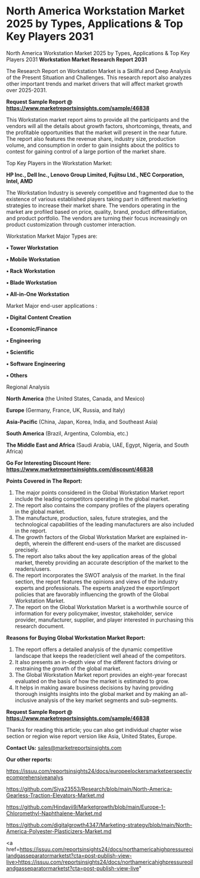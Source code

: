 # North America Workstation Market 2025 by Types, Applications & Top Key Players 2031
North America Workstation Market 2025 by Types, Applications & Top Key Players 2031
<strong>Workstation Market Research Report 2031</strong>

The Research Report on Workstation Market is a Skillful and Deep Analysis of the Present Situation and Challenges. This research report also analyzes other important trends and market drivers that will affect market growth over 2025-2031.

<strong>Request Sample Report @ <a href=https://www.marketreportsinsights.com/sample/46838>https://www.marketreportsinsights.com/sample/46838</a></strong>

This Workstation market report aims to provide all the participants and the vendors will all the details about growth factors, shortcomings, threats, and the profitable opportunities that the market will present in the near future. The report also features the revenue share, industry size, production volume, and consumption in order to gain insights about the politics to contest for gaining control of a large portion of the market share.

Top Key Players in the Workstation Market:

<strong>HP Inc., Dell Inc., Lenovo Group Limited, Fujitsu Ltd., NEC Corporation, Intel, AMD</strong>

The Workstation Industry is severely competitive and fragmented due to the existence of various established players taking part in different marketing strategies to increase their market share. The vendors operating in the market are profiled based on price, quality, brand, product differentiation, and product portfolio. The vendors are turning their focus increasingly on product customization through customer interaction.

Workstation Market Major Types are:

<strong>•  Tower Workstation

•  Mobile Workstation

•  Rack Workstation

•  Blade Workstation

•  All-in-One Workstation</strong>

Market Major end-user applications :

<strong>•  Digital Content Creation

•  Economic/Finance

•  Engineering

•  Scientific

•  Software Engineering

•  Others</strong>

Regional Analysis

</u><strong><b>North America</b></strong> (the United States, Canada, and Mexico)

<strong><b>Europe </b></strong>(Germany, France, UK, Russia, and Italy)

<strong><b>Asia-Pacific</b></strong> (China, Japan, Korea, India, and Southeast Asia)

<strong><b>South America</b></strong> (Brazil, Argentina, Colombia, etc.)

<strong><b>The Middle East and Africa</b></strong> (Saudi Arabia, UAE, Egypt, Nigeria, and South Africa)

<strong>Go For Interesting Discount Here: <a href=https://www.marketreportsinsights.com/discount/46838>https://www.marketreportsinsights.com/discount/46838</a></strong>

<strong>Points Covered in The Report:</strong>
<ol>
  <li>The major points considered in the Global Workstation Market report include the leading competitors operating in the global market.</li>
  <li>The report also contains the company profiles of the players operating in the global market.</li>
  <li>The manufacture, production, sales, future strategies, and the technological capabilities of the leading manufacturers are also included in the report.</li>
  <li>The growth factors of the Global Workstation Market are explained in-depth, wherein the different end-users of the market are discussed precisely.</li>
  <li>The report also talks about the key application areas of the global market, thereby providing an accurate description of the market to the readers/users.</li>
  <li>The report incorporates the SWOT analysis of the market. In the final section, the report features the opinions and views of the industry experts and professionals. The experts analyzed the export/import policies that are favorably influencing the growth of the Global Workstation Market.</li>
  <li>The report on the Global Workstation Market is a worthwhile source of information for every policymaker, investor, stakeholder, service provider, manufacturer, supplier, and player interested in purchasing this research document.</li>
</ol>
<strong>Reasons for Buying Global Workstation Market Report:</strong>

<ol>
  <li>The report offers a detailed analysis of the dynamic competitive landscape that keeps the reader/client well ahead of the competitors.</li>
  <li>It also presents an in-depth view of the different factors driving or restraining the growth of the global market.</li>
  <li>The Global Workstation Market report provides an eight-year forecast evaluated on the basis of how the market is estimated to grow.</li>
  <li>It helps in making aware business decisions by having providing thorough insights insights into the global market and by making an all-inclusive analysis of the key market segments and sub-segments.</li>
</ol>
<strong>Request Sample Report @ <a href=https://www.marketreportsinsights.com/sample/46838>https://www.marketreportsinsights.com/sample/46838</a></strong>


Thanks for reading this article; you can also get individual chapter wise section or region wise report version like Asia, United States, Europe.

<strong>Contact Us:</strong>
sales@marketreportsinsights.com

<strong>Our other reports:</strong>

<a href=https://issuu.com/reportsinsights24/docs/europeelockersmarketperspectivecomprehensiveanalys>https://issuu.com/reportsinsights24/docs/europeelockersmarketperspectivecomprehensiveanalys</a>

<a href=https://github.com/Siya23553/Research/blob/main/North-America-Gearless-Traction-Elevators-Market.md>https://github.com/Siya23553/Research/blob/main/North-America-Gearless-Traction-Elevators-Market.md</a>

<a href=https://github.com/Hindavii9/Marketgrowth/blob/main/Europe-1-Chloromethyl-Naphthalene-Market.md>https://github.com/Hindavii9/Marketgrowth/blob/main/Europe-1-Chloromethyl-Naphthalene-Market.md</a>

<a href=https://github.com/digitalgrowth4347/Marketing-strategy/blob/main/North-America-Polyester-Plasticizers-Market.md>https://github.com/digitalgrowth4347/Marketing-strategy/blob/main/North-America-Polyester-Plasticizers-Market.md</a>

<a href=https://issuu.com/reportsinsights24/docs/northamericahighpressureoilandgasseparatormarketst?cta=post-publish-view-live>https://issuu.com/reportsinsights24/docs/northamericahighpressureoilandgasseparatormarketst?cta=post-publish-view-live</a>"
